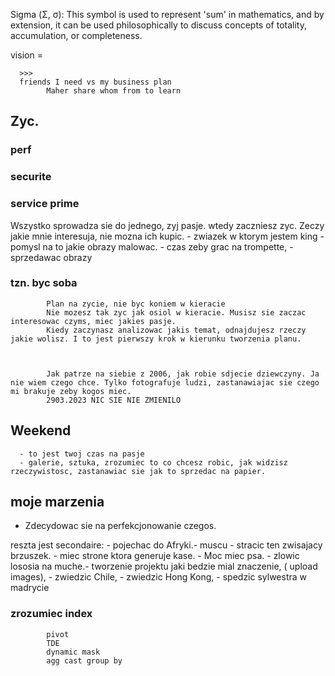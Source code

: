 Sigma (Σ, σ): This symbol is used to represent 'sum' in mathematics, and by extension, it can be used philosophically to discuss concepts of totality, accumulation, or completeness.

vision = 

      >>>
      friends I need vs my business plan
            Maher share whom from to learn 


## Zyc. 

###         perf
###         securite
###         service prime

Wszystko sprowadza sie do jednego, zyj pasje. wtedy zaczniesz zyc. 
Zeczy jakie mnie interesuja, nie mozna ich kupic. 
      - zwiazek w ktorym jestem king
      - pomysl na to jakie obrazy malowac. 
      - czas zeby grac na trompette,
      - sprzedawac obrazy 

### tzn. byc soba

            
            
            Plan na zycie, nie byc koniem w kieracie
            Nie mozesz tak zyc jak osiol w kieracie. Musisz sie zaczac interesowac czyms, miec jakies pasje. 
            Kiedy zaczynasz analizowac jakis temat, odnajdujesz rzeczy jakie wolisz. I to jest pierwszy krok w kierunku tworzenia planu. 



            Jak patrze na siebie z 2006, jak robie sdjecie dziewczyny. Ja nie wiem czego chce. Tylko fotografuje ludzi, zastanawiajac sie czego mi brakuje zeby kogos miec. 
            2903.2023 NIC SIE NIE ZMIENILO

##      Weekend

      - to jest twoj czas na pasje
      - galerie, sztuka, zrozumiec to co chcesz robic, jak widzisz rzeczywistosc, zastanawiac sie jak to sprzedac na papier. 



##      moje marzenia 

- Zdecydowac sie na perfekcjonowanie czegos. 



reszta jest secondaire: - pojechac do Afryki.- muscu - stracic ten zwisajacy brzuszek. - miec strone ktora generuje kase. - Moc miec psa. - zlowic lososia na muche.- tworzenie projektu jaki bedzie mial znaczenie, ( upload images), - zwiedzic Chile, - zwiedzic Hong Kong, - spedzic sylwestra w madrycie

      

###         zrozumiec index
            pivot
            TDE
            dynamic mask 
            agg cast group by 
                  